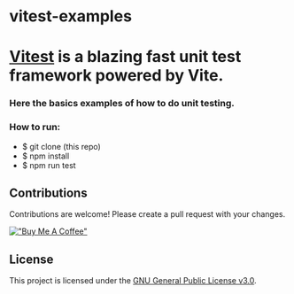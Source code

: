 # vitest-examples

# [Vitest](https://vitest.dev/guide/) is a blazing fast unit test framework powered by Vite.

### Here the basics examples of how to do unit testing.

### How to run:
* $ git clone (this repo)
* $ npm install
* $ npm run test

## Contributions
Contributions are welcome! Please create a pull request with your changes.

[!["Buy Me A Coffee"](https://www.buymeacoffee.com/assets/img/custom_images/orange_img.png)](https://www.buymeacoffee.com/carolagordillo)

## License

This project is licensed under the [GNU General Public License v3.0](https://github.com/caritoz/cms-notificacions/blob/main/LICENSE).
